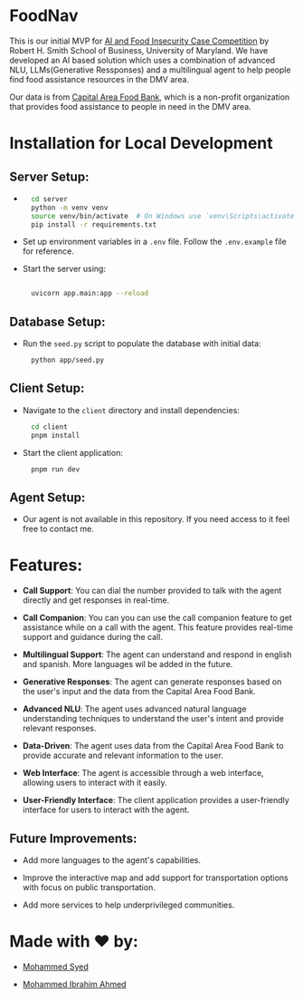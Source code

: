 # FoodNav

This is our initial MVP for [AI and Food Insecurity Case Competition](https://www.rhsmith.umd.edu/centers-initiatives/artificial-intelligence-business/ai-and-food-insecurity-case-competition) by Robert H. Smith School of Business, University of Maryland.
We have developed an AI based solution which uses a combination of advanced NLU, LLMs(Generative Ressponses) and a multilingual agent to help people find food assistance resources in the DMV area.

Our data is from [Capital Area Food Bank](https://www.capitalareafoodbank.org/), which is a non-profit organization that provides food assistance to people in need in the DMV area.

# Installation for Local Development

## Server Setup:

- ```bash
    cd server
    python -m venv venv
    source venv/bin/activate  # On Windows use `venv\Scripts\activate`
    pip install -r requirements.txt
  ```

- Set up environment variables in a `.env` file. Follow the `.env.example` file for reference.

- Start the server using:

  ```bash

    uvicorn app.main:app --reload
  ```

## Database Setup:

- Run the `seed.py` script to populate the database with initial data:

  ```bash
    python app/seed.py
  ```

## Client Setup:

- Navigate to the `client` directory and install dependencies:

  ```bash
    cd client
    pnpm install
  ```

- Start the client application:

  ```bash
    pnpm run dev
  ```

## Agent Setup:

- Our agent is not available in this repository. If you need access to it feel free to contact me.

# Features:

- **Call Support**: You can dial the number provided to talk with the agent directly and get responses in real-time.

- **Call Companion**: You can you can use the call companion feature to get assistance while on a call with the agent. This feature provides real-time support and guidance during the call.

- **Multilingual Support**: The agent can understand and respond in english and spanish. More languages wil be added in the future.

- **Generative Responses**: The agent can generate responses based on the user's input and the data from the Capital Area Food Bank.

- **Advanced NLU**: The agent uses advanced natural language understanding techniques to understand the user's intent and provide relevant responses.

- **Data-Driven**: The agent uses data from the Capital Area Food Bank to provide accurate and relevant information to the user.

- **Web Interface**: The agent is accessible through a web interface, allowing users to interact with it easily.

- **User-Friendly Interface**: The client application provides a user-friendly interface for users to interact with the agent.

## Future Improvements:

- Add more languages to the agent's capabilities.

- Improve the interactive map and add support for transportation options with focus on public transportation.

- Add more services to help underprivileged communities.

# Made with ❤️ by:

- [Mohammed Syed](https://www.linkedin.com/in/syed-mohammed0/)

- [Mohammed Ibrahim Ahmed](https://www.linkedin.com/in/ibrahim-ahmed-i0)

